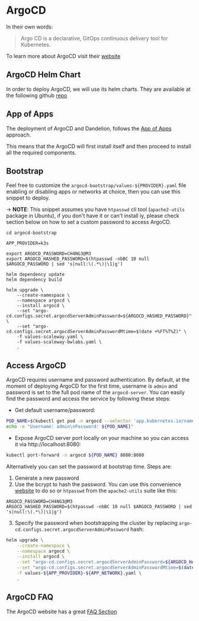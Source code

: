# ArgoCD 

In their own words:

> Argo CD is a declarative, GitOps continuous delivery tool for Kubernetes.

To learn more about ArgoCD visit their [website](https://argo-cd.readthedocs.io/en/stable/)

## ArgoCD Helm Chart

In order to deploy ArgoCD, we will use its helm charts. They are available at the following github 
[repo](https://github.com/argoproj/argo-helm)

## App of Apps

The deployment of ArgoCD and Dandelion, follows the [App of Apps](https://argo-cd.readthedocs.io/en/stable/operator-manual/cluster-bootstrapping/) 
approach.

This means that the ArgoCD will first install itself and then proceed to install all the required components.

## Bootstrap

Feel free to customize the `argocd-bootstrap/values-${PROVIDER}.yaml` file enabling or disabling apps or networks at choice, then you can use this snippet to deploy.

-> **NOTE**: This snippet assumes you have `htpasswd` cli tool (`apache2-utils` package in Ubuntu), if you don't have it or can't install iy, please check section below on how to set a custom password to access ArgoCD.

```shell
cd argocd-bootstrap

APP_PROVIDER=k3s

export ARGOCD_PASSWORD=CH4NG3@M3
export ARGOCD_HASHED_PASSWORD=$(htpasswd -nbBC 10 null $ARGOCD_PASSWORD | sed 's|null:\(.*\)|\1|g')

helm dependency update
helm dependency build

helm upgrade \
    --create-namespace \
    --namespace argocd \
    --install argocd \
    --set "argo-cd.configs.secret.argocdServerAdminPassword=${ARGOCD_HASHED_PASSWORD}" \
    --set "argo-cd.configs.secret.argocdServerAdminPasswordMtime=$(date +%FT%T%Z)" \
    -f values-scaleway.yaml \
    -f values-scaleway-bwlabs.yaml \
    .
```


## Access ArgoCD

ArgoCD requires username and password authentication. By default, at the moment of deploying ArgoCD for the first time, username is `admin` and password is set to the full pod name of the `argocd-server`.
You can easily find the password and access the service by following these steps:

* Get default username/password:
```bash
POD_NAME=$(kubectl get pod -n argocd --selector 'app.kubernetes.io/name=argocd-server' --template='{{range .items}}{{.metadata.name}}{{"\n"}}{{end}}')
echo -e "Username: admin\nPassword: ${POD_NAME}"
```
* Expose ArgoCD server port locally on your machine so you can access it via http://localhost:8080:
```bash
kubectl port-forward -n argocd ${POD_NAME} 8080:8080
```

Alternatively you can set the password at bootstrap time. Steps are:

1. Generate a new password
2. Use the bcrypt to hash the password. You can use this convenience [website](https://www.browserling.com/tools/bcrypt) to do so or `htpasswd` from the `apache2-utils` suite like this:
```
ARGOCD_PASSWORD=CH4NG3@M3
ARGOCD_HASHED_PASSWORD=$(htpasswd -nbBC 10 null $ARGOCD_PASSWORD | sed 's|null:\(.*\)|\1|g')
```
3. Specify the password when bootstrapping the cluster by replacing `argo-cd.configs.secret.argocdServerAdminPassword` hash:
```bash
helm upgrade \
    --create-namespace \
    --namespace argocd \
    --install argocd \
    --set "argo-cd.configs.secret.argocdServerAdminPassword=${ARGOCD_HASHED_PASSWORD}" \
    --set "argo-cd.configs.secret.argocdServerAdminPasswordMtime=$(date +%FT%T%Z)" \
    -f values-${APP_PROVIDER}-${APP_NETWORK}.yaml \
    .
```
## ArgoCD FAQ

The ArgoCD website has a great [FAQ Section](https://argo-cd.readthedocs.io/en/stable/faq/)
